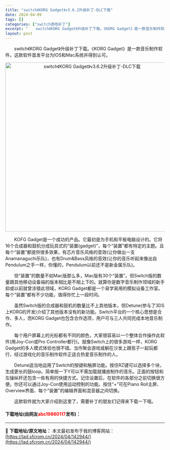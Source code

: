 ```yaml
---
title: "switch《KORG Gadget》v3.6.2升级补丁-DLC下载"
date: 2024-04-09
tags: []
categories: ["switch游戏补丁"]
excerpt: "　　switch《KORG Gadget》升级补丁下载。《KORG Gadget》是一款音乐制作软件。这款软件首发平台为IOS和Mac系统并得到认可。 　　KOFG Gadget是一个成功的产品。它最初是为手机和平板电脑设计的。它将16个合成器和鼓机分成玩具式的&ldquo;装置(gadget)&amp;r&hellip;"
layout: post
---
```


 <p>　　switch《KORG Gadget》升级补丁下载。《KORG Gadget》是一款音乐制作软件。这款软件首发平台为IOS和Mac系统并得到认可。</p> <p align="center"><img align="" border="0" src="https://lad.sfcrom.cn/wp-content/uploads/2024/04/20240409_661531c07b5a9.webp" width="533" alt="switch《KORG Gadget》v3.6.2升级补丁-DLC下载" /></p> <p>　　KOFG Gadget是一个成功的产品。它最初是为手机和平板电脑设计的。它将16个合成器和鼓机分成玩具式的&ldquo;装置(gadget)&rdquo;，每个&ldquo;装置&rdquo;都有特定的主题。且每个&ldquo;装置&rdquo;都提供很多效果，有芯片音乐风格的音效(让你做出一支Anamanaguchi乐队)，也有Drum&amp;Bass风格的音效(让你的音乐听起来像出自Pendulum之手一样，你懂的，Pendulum以前还不是新金属乐队)。</p> <p>　　但&ldquo;装置&rdquo;的数量不如Mac版那么多，Mac版有30个&ldquo;装置&rdquo;。但Switch版的数量跟其他移动设备端的版本相比是不相上下的。就算你是数字音乐制作领域的新手抑或以前就曾涉猎此领域，KORG Gadget都是一个易学易用的模拟设备工作室。每个&ldquo;装置&rdquo;都有不少功能，值得你忙上一段时间。</p> <p>　　虽然Switch版的合成器和鼓机的数量比不上其他版本，但Detune(参与了3DS上KORG的开发)介绍了其他版本没有的新功能。Switch平台的一个核心思想是合作、多人，而KORG Gadget也包含合作选项，用户可与三人共同完成本地音乐制作。</p> <p>　　每个用户屏幕上的光标都有不同的颜色，大家很容易以一个整体合作操作此软件(用Joy-Con或Pro Controller都行)。就像Switch上的很多游戏一样，KORG Gadget的多人模式体验也很不错。当作聚会游戏或躺在沙发上跟孩子一起玩都行，经过游戏化的音乐制作软件正适合热爱音乐制作的人。</p> <p>　　Detune适当地运用了Switch的按键和触屏功能。按住RZ键可以选择多个块，生成更长的鼓loop。简单按一下Y可以不需加载就播放制作的音乐。正面的按钮和左操纵杆还包含一些有用的快捷方式。记住设置后，在软件的各部分之前切换很方便。你还可以通过Joy-Con使用运动控制的功能。按住&ldquo;+&rdquo;可在Piano Roll主屏、Overview界面、每个&ldquo;装置&rdquo;的编辑界面和混音器之间切换。</p> <p>　　这款软件就为大家介绍到这里了，需要补丁的朋友们记得来下载一下哦。</p> <p><h4>下载地址(由网友<font color="red">abc19860117</font>发布)：</h4></p> 

---
📖 **下载地址/原文地址：** 本文最初发布于我的博客网站：[https://lad.sfcrom.cn/2024/04/142944/](https://lad.sfcrom.cn/2024/04/142944/)
